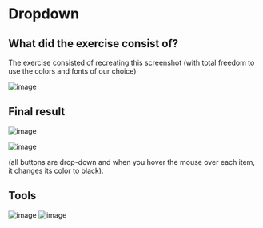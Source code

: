# Dropdown

## What did the exercise consist of?

The exercise consisted of recreating this screenshot (with total freedom to use the colors and fonts of our choice)

![image](https://github.com/verosampedro/Dropdown/assets/146768253/c77cbf67-d94d-4348-a8f7-fbd5ee168272)

## Final result

![image](https://github.com/verosampedro/Dropdown/assets/146768253/541be3c7-3850-44ec-9f46-ffbc6af6945a)


![image](https://github.com/verosampedro/Dropdown/assets/146768253/b848af18-8b47-4127-a268-39b71bb4ba3e)


(all buttons are drop-down and when you hover the mouse over each item, it changes its color to black).

## Tools 

![image](https://github.com/verosampedro/Dropdown/assets/146768253/02272996-04d6-44a5-a2cb-67428868a459)
![image](https://github.com/verosampedro/Dropdown/assets/146768253/a2a34028-2e33-4ba4-96e2-7d91fe99c01d)





